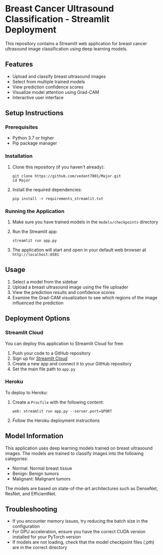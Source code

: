 # Breast Cancer Ultrasound Classification - Streamlit Deployment

This repository contains a Streamlit web application for breast cancer ultrasound image classification using deep learning models.

## Features

- Upload and classify breast ultrasound images
- Select from multiple trained models
- View prediction confidence scores
- Visualize model attention using Grad-CAM
- Interactive user interface

## Setup Instructions

### Prerequisites

- Python 3.7 or higher
- Pip package manager

### Installation

1. Clone this repository (if you haven't already):
   ```
   git clone https://github.com/vedant7001/Major.git
   cd Major
   ```

2. Install the required dependencies:
   ```
   pip install -r requirements_streamlit.txt
   ```

### Running the Application

1. Make sure you have trained models in the `models/checkpoints` directory

2. Run the Streamlit app:
   ```
   streamlit run app.py
   ```

3. The application will start and open in your default web browser at `http://localhost:8501`

## Usage

1. Select a model from the sidebar
2. Upload a breast ultrasound image using the file uploader
3. View the prediction results and confidence scores
4. Examine the Grad-CAM visualization to see which regions of the image influenced the prediction

## Deployment Options

### Streamlit Cloud

You can deploy this application to Streamlit Cloud for free:

1. Push your code to a GitHub repository
2. Sign up for [Streamlit Cloud](https://streamlit.io/cloud)
3. Create a new app and connect it to your GitHub repository
4. Set the main file path to `app.py`

### Heroku

To deploy to Heroku:

1. Create a `Procfile` with the following content:
   ```
   web: streamlit run app.py --server.port=$PORT
   ```

2. Follow the Heroku deployment instructions

## Model Information

This application uses deep learning models trained on breast ultrasound images. The models are trained to classify images into the following categories:

- Normal: Normal breast tissue
- Benign: Benign tumors
- Malignant: Malignant tumors

The models are based on state-of-the-art architectures such as DenseNet, ResNet, and EfficientNet.

## Troubleshooting

- If you encounter memory issues, try reducing the batch size in the configuration
- For GPU acceleration, ensure you have the correct CUDA version installed for your PyTorch version
- If models are not loading, check that the model checkpoint files (.pth) are in the correct directory
